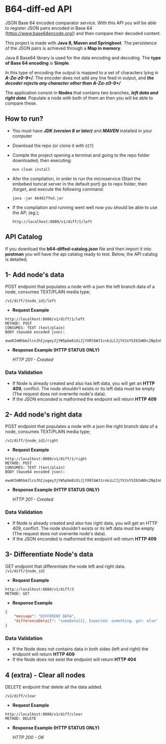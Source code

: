 # B64-diff-ed API

JSON Base 64 encoded comparator service. With this API you will be able to register
JSON pairs encoded in Base 64 (https://www.base64encode.org/) and then compare  their decoded content.

This project is made with **Java 8, Maven and Springboot**. The persistence of the JSON pairs
 is achieved through a **Map in memory**. 
 
 Java 8 Base64 library is used for the data encoding and decoding. The **type of Base 64 encoding** is **Simple**.
  
  In this type of encoding the output is mapped to a set of characters lying in ***A-Za-z0-9+/.***
  The encoder does not add any line feed in output, and ***the decoder rejects any character other 
  than A-Za-z0-9+/***
 
The application consist in **Nodes** that contains two branches, ***left data and right data***. Populate
a node with both of them an then you will be able to compare these.
 

## How to run?

- You must have ***JDK (version 8 or later)*** and ***MAVEN*** installed in your computer 
- Download the repo (or clone it with `GIT`)
- Comiple the project opening a terminal and going to the repo folder downloaded, then executing:

	`mvn clean install` 
	
- Afer the compilation, in order to run the microservice (Start the embebed tomcat server in the 
default port) go to repo folder, then */target*, and execute the following command:

	``java -jar b64diffed.jar``
	
- If the compilation and running went well now you should be able to use the AP; (eg.);

    ```http://localhost:8080/v1/diff/1/left```

## API Catalog
If you download the **b64-diffed-catalog.json** file and then import it 
into **postman** you will have the api catalog ready to test. Below, the API catalog
is detailed;

## 1- Add node's data

POST endpoint that populates a node with a json the left branch data of a node, consumes TEXT/PLAIN media type;

`/v1/diff/{node_id}/left`

- **Request Example**

```
http://localhost:8080/v1/diff/1/left
METHOD: POST
CONSUMES: TEXT (text/plain)
BODY (base64 encoded json):

ewoKImNhbmJlcnJhIjogeyJjYW5pbm8iOiJjYXRlbWJ1cnkiLCJjYXJsYSI6ImNhc2NpIn0sCgoiY2FzYSI6ImNhY2EiLAoKImNhc28iOlsiY29zbyIsImNvY28iLCJtYXJpdmkiXQoKCn0=
```
- **Response Example (HTTP STATUS ONLY)**

    *HTTP 201 - Created* 

### Data Validation
- If Node is already created and also has left data, you will get an **HTTP 409**, conflict.
The node shouldn't exists or its left data must be empty (The request does not overwrite 
node's data).
- If the JSON enconded is malformed the endpoint will return **HTTP 409**

## 2- Add node's right data

POST endpoint that populates a node with a json the right branch data of a node, consumes TEXT/PLAIN media type;

`/v1/diff/{node_id}/right`

- **Request Example**

```
http://localhost:8080/v1/diff/1/right
METHOD: POST
CONSUMES: TEXT (text/plain)
BODY (base64 encoded json):

ewoKImNhbmJlcnJhIjogeyJjYW5pbm8iOiJjYXRlbWJ1cnkiLCJjYXJsYSI6ImNhc2NpIn0sCgoiY2FzYSI6ImNhY2EiLAoKImNhc28iOlsiY29zbyIsImNvY28iLCJtYXJpdmkiXQoKCn0=
```
- **Response Example (HTTP STATUS ONLY)**

    *HTTP 201 - Created* 

### Data Validation
- If Node is already created and also has right data, you will get an HTTP 409, conflict.
The node shouldn't exists or its left data must be empty (The request does not overwrite 
node's data).
- If the JSON enconded is malformed the endpoint will return **HTTP 409**

## 3- Differentiate Node's data
GET endpoint that differentiate the node left and right data.
`/v1/diff/{node_id}`

- **Request Example**

```
http://localhost:8080/v1/diff/3
METHOD: GET
```
- **Response Example**

```json
{
    "message": "DIFFERENT DATA",
    "differenceDetail": "someData[2], Expected: something, got: else"
}
```
### Data Validation
- If the Node does not contains data in both sides (left and right) the endpoint will
return **HTTP 409**
- If the Node does not exist the endpoint will return **HTTP 404**

## 4 (extra) - Clear all nodes
DELETE endpoint that delete all the data added.

`/v1/diff/clear`

- **Request Example**

```
http://localhost:8080/v1/diff/clear
METHOD: DELETE
```
- **Response Example (HTTP STATUS ONLY)**

    *HTTP 200 - OK* 